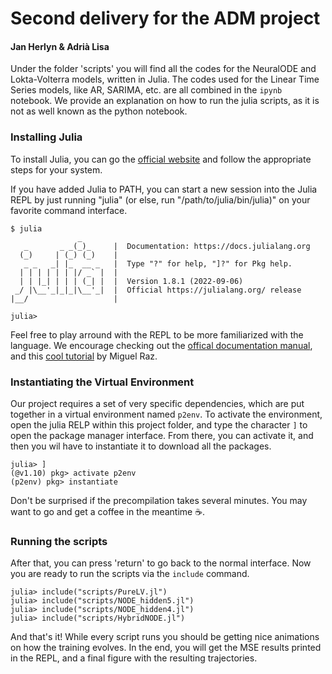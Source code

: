 # Second delivery for the ADM project
#### Jan Herlyn & Adrià Lisa

Under the folder 'scripts' you will find all the codes for the NeuralODE and Lokta-Volterra models, written in Julia. The codes used for the Linear Time Series models, like AR, SARIMA, etc. are all combined in the `ipynb` notebook. We provide an explanation on how to run the julia scripts, as it is not as well known as the python notebook.

### Installing Julia
To install Julia, you can go the [official website](https://julialang.org/downloads/) and follow the appropriate steps for your system. 

If you have added Julia to PATH, you can start a new session into the Julia REPL by just running "julia" (or else, run "/path/to/julia/bin/julia)" on your favorite command interface.
```
$ julia
               _
   _       _ _(_)_     |  Documentation: https://docs.julialang.org
  (_)     | (_) (_)    |
   _ _   _| |_  __ _   |  Type "?" for help, "]?" for Pkg help.
  | | | | | | |/ _` |  |
  | | |_| | | | (_| |  |  Version 1.8.1 (2022-09-06)
 _/ |\__'_|_|_|\__'_|  |  Official https://julialang.org/ release
|__/                   |

julia>
```
Feel free to play arround with the REPL to be more familiarized with the language. We encourage checking out the [offical documentation manual](https://docs.julialang.org/en/v1/manual/getting-started/), and this [cool tutorial](https://youtu.be/EkgCENBFrAY?si=DTJ3SP1Shm0wYKTk) by Miguel Raz.

### Instantiating the Virtual Environment
Our project requires a set of very specific dependencies, which are put together in a virtual environment named `p2env`. To activate the environment, open the julia RELP within this project folder, and type the character `]` to open the package manager interface. From there, you can activate it, and then you wil have to instantiate it to download all the packages. 

```
julia> ]
(@v1.10) pkg> activate p2env
(p2env) pkg> instantiate
```
Don't be surprised if the precompilation takes several minutes. You may want to go and get a coffee in the meantime ☕.

### Running the scripts

After that, you can press 'return' to go back to the normal interface. Now you are ready to run the scripts via the `include` command.
```
julia> include("scripts/PureLV.jl")
julia> include("scripts/NODE_hidden5.jl")
julia> include("scripts/NODE_hidden4.jl")
julia> include("scripts/HybridNODE.jl")
```
And that's it! While every script runs you should be getting nice animations on how the training evolves. In the end, you will get the MSE results printed in the REPL, and a final figure with the resulting trajectories.
